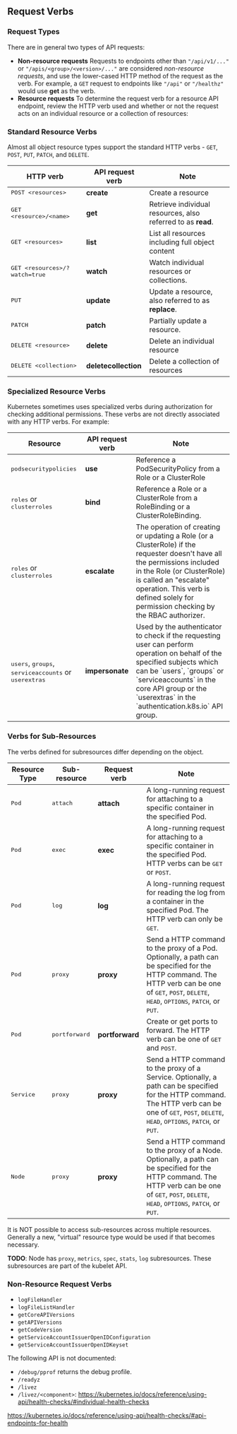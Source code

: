 ## Request Verbs

### Request Types

There are in general two types of API requests:

- **Non-resource requests** Requests to endpoints other than `"/api/v1/..."` or
  `"/apis/<group>/<version>/..."` are considered *non-resource requests*, and
  use the lower-cased HTTP method of the request as the verb. For example, a
  `GET` request to endpoints like `"/api"` or `"/healthz"` would use **get** as
  the verb.
- **Resource requests** To determine the request verb for a resource API endpoint,
  review the HTTP verb used and whether or not the request acts on an
  individual resource or a collection of resources:

### Standard Resource Verbs

Almost all object resource types support the standard HTTP verbs - `GET`,
`POST`, `PUT`, `PATCH`, and `DELETE`.

<div class="table-responsive-sm">
<table class="table table-striped">
  <thead>
    <tr><th>HTTP verb</th><th>API request verb</th><th>Note</th></tr>
  </thead>
  <tbody>
    <tr>
      <td><tt>POST &lt;resources&gt;</tt></td>
      <td><B>create</B></td>
      <td>Create a resource</td>
    </tr>
    <tr>
      <td><tt>GET &lt;resource&gt;/&lt;name&gt;</tt></td>
      <td><B>get</B></td>
      <td>Retrieve individual resources, also referred to as <B>read</B>.</td>
    </tr>
    <tr>
      <td><tt>GET &lt;resources&gt;</tt></td>
      <td><B>list</B></td>
      <td>List all resources including full object content</td>
    </tr>
    <tr>
      <td><tt>GET &lt;resources&gt;/?watch=true</tt></td>
      <td><B>watch</B></td>
      <td>Watch individual resources or collections.</td>
    </tr>
    <tr>
      <td><tt>PUT</tt></td>
      <td><B>update</B></td>
      <td>Update a resource, also referred to as <B>replace</B>.</td>
    </tr>
    <tr>
      <td><tt>PATCH</tt></td>
      <td><B>patch</B></td>
      <td>Partially update a resource.</td>
    </tr>
    <tr>
      <td><tt>DELETE &lt;resource&gt;</tt></td>
      <td><B>delete</B></td>
      <td>Delete an individual resource</td>
    </tr>
    <tr>
      <td><tt>DELETE &lt;collection&gt;</tt></td>
      <td><B>deletecollection</B></td>
      <td>Delete a collection of resources</td>
    </tr>
  </tbody>
</table>
</div>

### Specialized Resource Verbs 

Kubernetes sometimes uses specialized verbs during authorization for
checking additional permissions. These verbs are not directly associated
with any HTTP verbs. For example:

<div class="table-responsive-sm">
<table class="table table-striped">
  <thead>
    <tr><th>Resource</th><th>API request verb</th><th>Note</th></tr>
  </thead>
  <tbody>
    <tr>
      <td><tt>podsecuritypolicies</tt></td>
      <td><B>use</B></td>
      <td>Reference a PodSecurityPolicy from a Role or a ClusterRole</td>
    </tr>
    <tr>
      <td><tt>roles</tt> or <tt>clusterroles</tt></td>
      <td><B>bind</B></td>
      <td>Reference a Role or a ClusterRole from a RoleBinding or a ClusterRoleBinding.</td>
    </tr> 
    <tr>
      <td><tt>roles</tt> or <tt>clusterroles</tt></td>
      <td><B>escalate</B></td>
      <td>The operation of creating or updating a Role (or a ClusterRole)
         if the requester doesn't have all the permissions included in the Role
         (or ClusterRole) is called an "escalate" operation. This verb is defined
         solely for permission checking by the RBAC authorizer.
      </td>
    </tr> 
    <tr>
      <td><tt>users</tt>, <tt>groups</tt>, <tt>serviceaccounts</tt> or
        <tt>userextras</tt>
      </td>
      <td><B>impersonate</B></td>
      <td>Used by the authenticator to check if the requesting user can perform
        operation on behalf of the specified subjects which can be `users`, `groups`
        or `serviceaccounts` in the core API group or the `userextras` in the
        `authentication.k8s.io` API group.
      </td>
    </tr> 
  </tbody>
</table>
</div>

### Verbs for Sub-Resources

The verbs defined for subresources differ depending on the object.

<div class="table-responsive-sm">
<table class="table table-striped">
  <thead>
    <tr>
      <th>Resource Type</th>
      <th>Sub-resource</th>
      <th>Request verb</th>
      <th>Note</th>
    </tr>
  </thead>
  <tbody>
    <tr>
      <td><tt>Pod</tt></td>
      <td><tt>attach</tt></td>
      <td><B>attach</B></td>
      <td>A long-running request for attaching to a specific container in the
        specified Pod.
      </td>
    </tr>
    <tr>
      <td><tt>Pod</tt></td>
      <td><tt>exec</tt></td>
      <td><B>exec</B></td>
      <td>A long-running request for attaching to a specific container in the
        specified Pod. HTTP verbs can be <tt>GET</tt> or <tt>POST</tt>.
      </td>
    </tr>
    <tr>
      <td><tt>Pod</tt></td>
      <td><tt>log</tt></td>
      <td><B>log</B></td>
      <td>A long-running request for reading the log from a container
        in the specified Pod. The HTTP verb can only be <tt>GET</tt>.
      </td>
    </tr>
    <tr>
      <td><tt>Pod</tt></td>
      <td><tt>proxy</tt></td>
      <td><B>proxy</B></td>
      <td>Send a HTTP command to the proxy of a Pod. Optionally, a path can be
        specified for the HTTP command.
        The HTTP verb can be one of <tt>GET</tt>, <tt>POST</tt>, <tt>DELETE</tt>,
        <tt>HEAD</tt>, <tt>OPTIONS</tt>, <tt>PATCH</tt>, or <tt>PUT</tt>.
      </td>
    </tr>
    <tr>
      <td><tt>Pod</tt></td>
      <td><tt>portforward</tt></td>
      <td><B>portforward</B></td>
      <td>Create or get ports to forward.
        The HTTP verb can be one of <tt>GET</tt> and <tt>POST</tt>.
      </td>
    </tr>
    <tr>
      <td><tt>Service</tt></td>
      <td><tt>proxy</tt></td>
      <td><B>proxy</B></td>
      <td>Send a HTTP command to the proxy of a Service. Optionally, a path can be
        specified for the HTTP command.
        The HTTP verb can be one of <tt>GET</tt>, <tt>POST</tt>, <tt>DELETE</tt>,
        <tt>HEAD</tt>, <tt>OPTIONS</tt>, <tt>PATCH</tt>, or <tt>PUT</tt>.
      </td>
    </tr>
    <tr>
      <td><tt>Node</tt></td>
      <td><tt>proxy</tt></td>
      <td><B>proxy</B></td>
      <td>Send a HTTP command to the proxy of a Node. Optionally, a path can be
        specified for the HTTP command.
        The HTTP verb can be one of <tt>GET</tt>, <tt>POST</tt>, <tt>DELETE</tt>,
        <tt>HEAD</tt>, <tt>OPTIONS</tt>, <tt>PATCH</tt>, or <tt>PUT</tt>.
      </td>
    </tr>

  </tbody>
</table>
</div>

It is NOT possible to access sub-resources across multiple resources.
Generally a new, "virtual" resource type would be used if that becomes necessary.

**TODO**: Node has `proxy`, `metrics`, `spec`, `stats`, `log` subresources.
These subresources are part of the kubelet API.

### Non-Resource Request Verbs

- `logFileHandler`  
- `logFileListHandler`  
- `getCoreAPIVersions` 
- `getAPIVersions` 
- `getCodeVersion` 
- `getServiceAccountIssuerOpenIDConfiguration`
- `getServiceAccountIssuerOpenIDKeyset`

The following API is not documented:

- `/debug/pprof` returns the debug profile.
- `/readyz` 
- `/livez`
- `/livez/<component>`: https://kubernetes.io/docs/reference/using-api/health-checks/#individual-health-checks

https://kubernetes.io/docs/reference/using-api/health-checks/#api-endpoints-for-health


